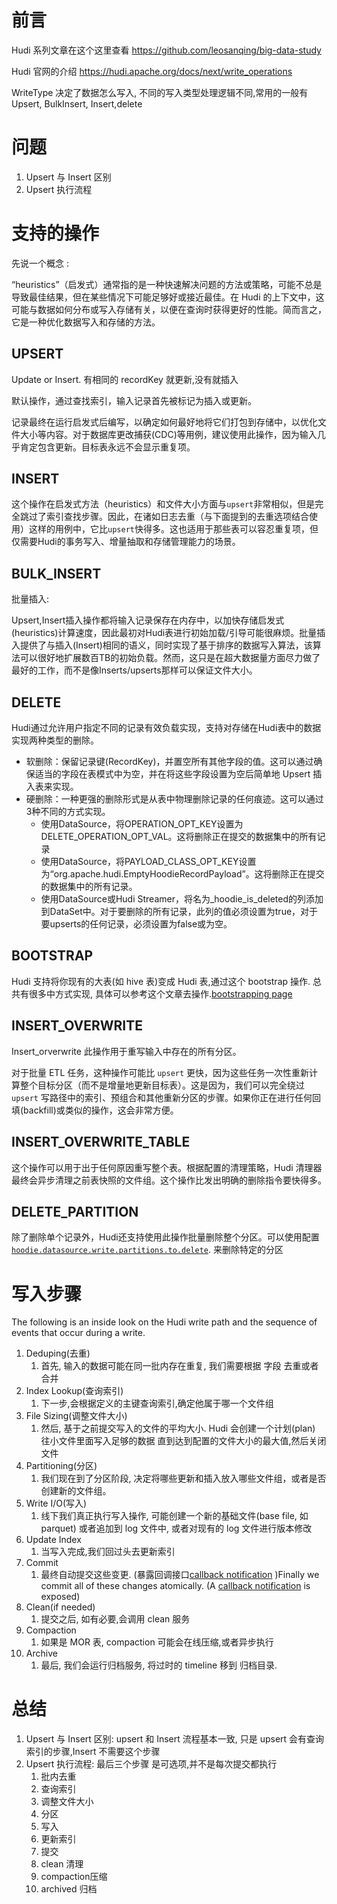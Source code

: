 # 前言

Hudi 系列文章在这个这里查看 https://github.com/leosanqing/big-data-study

Hudi 官网的介绍 https://hudi.apache.org/docs/next/write_operations

WriteType 决定了数据怎么写入, 不同的写入类型处理逻辑不同,常用的一般有 Upsert, BulkInsert, Insert,delete



# 问题

1. Upsert 与 Insert 区别
2. Upsert 执行流程



# 支持的操作

先说一个概念 :

“heuristics”（启发式）通常指的是一种快速解决问题的方法或策略，可能不总是导致最佳结果，但在某些情况下可能足够好或接近最佳。在 Hudi 的上下文中，这可能与数据如何分布或写入存储有关，以便在查询时获得更好的性能。简而言之，它是一种优化数据写入和存储的方法。



## UPSERT

Update or Insert. 有相同的 recordKey 就更新,没有就插入

默认操作，通过查找索引，输入记录首先被标记为插入或更新。

记录最终在运行启发式后编写，以确定如何最好地将它们打包到存储中，以优化文件大小等内容。对于数据库更改捕获(CDC)等用例，建议使用此操作，因为输入几乎肯定包含更新。目标表永远不会显示重复项。

## INSERT

这个操作在启发式方法（heuristics）和文件大小方面与`upsert`非常相似，但是完全跳过了索引查找步骤。因此，在诸如日志去重（与下面提到的去重选项结合使用）这样的用例中，它比`upsert`快得多。这也适用于那些表可以容忍重复项，但仅需要Hudi的事务写入、增量抽取和存储管理能力的场景。



## BULK_INSERT

批量插入:

Upsert,Insert插入操作都将输入记录保存在内存中，以加快存储启发式(heuristics)计算速度，因此最初对Hudi表进行初始加载/引导可能很麻烦。批量插入提供了与插入(Insert)相同的语义，同时实现了基于排序的数据写入算法，该算法可以很好地扩展数百TB的初始负载。然而，这只是在超大数据量方面尽力做了最好的工作，而不是像Inserts/upserts那样可以保证文件大小。



## DELETE

Hudi通过允许用户指定不同的记录有效负载实现，支持对存储在Hudi表中的数据实现两种类型的删除。

- 软删除：保留记录键(RecordKey)，并置空所有其他字段的值。这可以通过确保适当的字段在表模式中为空，并在将这些字段设置为空后简单地 Upsert 插入表来实现。
- 硬删除：一种更强的删除形式是从表中物理删除记录的任何痕迹。这可以通过3种不同的方式实现。
  - 使用DataSource，将OPERATION_OPT_KEY设置为DELETE_OPERATION_OPT_VAL。这将删除正在提交的数据集中的所有记录
  - 使用DataSource，将PAYLOAD_CLASS_OPT_KEY设置为“org.apache.hudi.EmptyHoodieRecordPayload”。这将删除正在提交的数据集中的所有记录。
  - 使用DataSource或Hudi Streamer，将名为_hoodie_is_deleted的列添加到DataSet中。对于要删除的所有记录，此列的值必须设置为true，对于要upserts的任何记录，必须设置为false或为空。

## BOOTSTRAP

Hudi 支持将你现有的大表(如 hive 表)变成 Hudi 表,通过这个 bootstrap 操作. 总共有很多中方式实现, 具体可以参考这个文章去操作.[bootstrapping page](https://hudi.apache.org/docs/migration_guide) 

## INSERT_OVERWRITE

Insert_orverwrite 此操作用于重写输入中存在的所有分区。

对于批量 ETL 任务，这种操作可能比 `upsert` 更快，因为这些任务一次性重新计算整个目标分区（而不是增量地更新目标表）。这是因为，我们可以完全绕过 `upsert` 写路径中的索引、预组合和其他重新分区的步骤。如果你正在进行任何回填(backfill)或类似的操作，这会非常方便。

## INSERT_OVERWRITE_TABLE

这个操作可以用于出于任何原因重写整个表。根据配置的清理策略，Hudi 清理器最终会异步清理之前表快照的文件组。这个操作比发出明确的删除指令要快得多。

## DELETE_PARTITION


除了删除单个记录外，Hudi还支持使用此操作批量删除整个分区。可以使用配置 [`hoodie.datasource.write.partitions.to.delete`](https://hudi.apache.org/docs/configurations#hoodiedatasourcewritepartitionstodelete).  来删除特定的分区



# 写入步骤

The following is an inside look on the Hudi write path and the sequence of events that occur during a write.

1. Deduping(去重)
   1. 首先, 输入的数据可能在同一批内存在重复, 我们需要根据 字段 去重或者合并
2. Index Lookup(查询索引)
   1. 下一步,会根据定义的主键查询索引,确定他属于哪一个文件组
3. File Sizing(调整文件大小)
   1. 然后, 基于之前提交写入的文件的平均大小. Hudi 会创建一个计划(plan) 往小文件里面写入足够的数据 直到达到配置的文件大小的最大值,然后关闭文件
4. Partitioning(分区)
   1. 我们现在到了分区阶段, 决定将哪些更新和插入放入哪些文件组，或者是否创建新的文件组。
5. Write I/O(写入)
   1. 线下我们真正执行写入操作, 可能创建一个新的基础文件(base file, 如 parquet) 或者追加到 log 文件中, 或者对现有的 log 文件进行版本修改
6. Update Index
   1. 当写入完成,我们回过头去更新索引
7. Commit
   1. 最终自动提交这些变更. (暴露回调接口[callback notification](https://hudi.apache.org/docs/next/writing_data#commit-notifications) )Finally we commit all of these changes atomically. (A [callback notification](https://hudi.apache.org/docs/next/writing_data#commit-notifications) is exposed)
8. Clean(if needed)
   1. 提交之后, 如有必要,会调用 clean 服务
9. Compaction
   1. 如果是 MOR 表, compaction 可能会在线压缩,或者异步执行
10. Archive
    1. 最后, 我们会运行归档服务, 将过时的 timeline 移到 归档目录.

# 总结

1. Upsert 与 Insert 区别: upsert 和 Insert 流程基本一致, 只是 upsert 会有查询索引的步骤,Insert 不需要这个步骤
2. Upsert 执行流程: 最后三个步骤 是可选项,并不是每次提交都执行
   1. 批内去重
   2. 查询索引
   3. 调整文件大小
   4. 分区
   5. 写入
   6. 更新索引
   7. 提交
   8. clean 清理
   9. compaction压缩
   10. archived 归档

